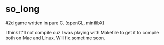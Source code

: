 # so_long
#2d game written in pure C. (openGL, minilibX)

I think It'll not compile cuz I was playing with Makefile to get it to compile both on Mac and Linux. Will fix sometime soon.
